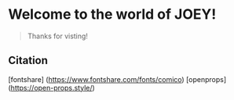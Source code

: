 # Welcome to the world of JOEY!

> Thanks for visting!


## Citation
[fontshare] (https://www.fontshare.com/fonts/comico)
[openprops] (https://open-props.style/)
